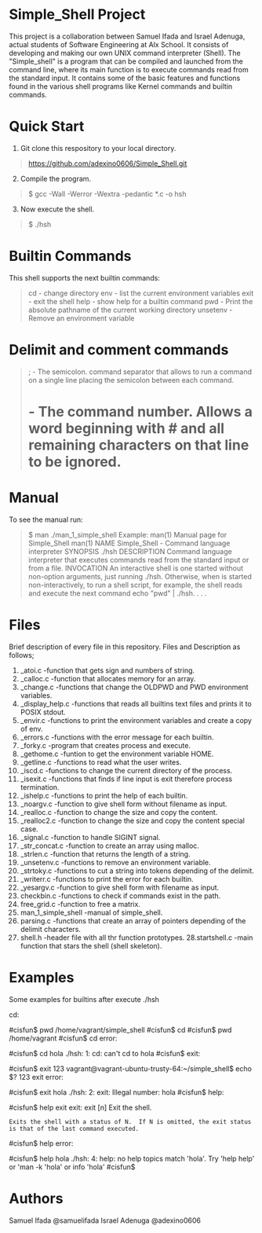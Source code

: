 # Simple_Shell Project
This project is a collaboration between Samuel Ifada and Israel Adenuga, actual students of Software Engineering at Alx School. It consists of developing and making our own UNIX command interpreter (Shell).
The "Simple_shell" is a program that can be compiled and launched from the command line, where its main function is to execute commands read from the standard input.  It contains some of the basic features and functions found in the various shell programs like Kernel commands and builtin commands.
# Quick Start
1. Git clone this respository to your local directory.
>https://github.com/adexino0606/Simple_Shell.git
2. Compile the program.
>$ gcc -Wall -Werror -Wextra -pedantic *.c -o hsh
3. Now execute the shell.
>$ ./hsh
# Builtin Commands
This shell supports the next builtin commands:
>cd - change directory
>env - list the current environment variables
>exit - exit the shell
>help - show help for a builtin command
>pwd - Print the absolute pathname of the current working directory
>unsetenv - Remove an environment variable
# Delimit and comment commands
>; -  The semicolon. command separator that allows to run a command on a single line placing the semicolon between
> each command.
># - The command number. Allows a word beginning with # and all remaining characters on that line to be ignored.
# Manual
To see the manual run:
>$ man ./man_1_simple_shell
Example:
>man(1)           Manual page for Simple_Shell  man(1)
>NAME
>          Simple_Shell - Command language interpreter
>SYNOPSIS
>            ./hsh
>DESCRIPTION
>            Command language interpreter that executes commands read from the standard input or from a file.
>INVOCATION
           An  interactive  shell is one started without non-option arguments, just running ./hsh. 
Otherwise, when is started non-interactively, to run a shell script, for example, the 
shell reads and execute the next command echo "pwd" | ./hsh.         .  .  .
# Files
Brief description of every file in this repository.
Files and Description as follows;
1. _atoi.c -function that gets sign and numbers of string.
2. _calloc.c -function that allocates memory for an array.
3. _change.c -functions that change the OLDPWD and PWD environment variables.
4. _display_help.c -functions that reads all builtins text files and prints it to POSIX stdout.
5. _envir.c -functions to print the environment variables and create a copy of env.
6. _errors.c -functions with the error message for each builtin.
7. _forky.c -program that creates process and execute.
8. _gethome.c -funtion to get the environment variable HOME.
9. _getline.c -functions to read what the user writes.
10. _iscd.c -functions to change the current directory of the process.
11. _isexit.c -functions that finds if line input is exit therefore process termination.
12. _ishelp.c -functions to print the help of each builtin.
13. _noargv.c -function to give shell form without filename as input.
14. _realloc.c -function to change the size and copy the content.
15. _realloc2.c -function to change the size and copy the content special case.
16. _signal.c -function to handle SIGINT signal.
17. _str_concat.c -function to create an array using malloc.
18. _strlen.c -function that returns the length of a string.
19. _unsetenv.c -functions to remove an environment variable.
20. _strtoky.c -functions to cut a string into tokens depending of the delimit.
21. _writerr.c -functions to print the error for each builtin.
22. _yesargv.c -function to give shell form with filename as input.
23. checkbin.c -functions to check if commands exist in the path.
24. free_grid.c -function to free a matrix.
25. man_1_simple_shell -manual of simple_shell.
26. parsing.c -functions that create an array of pointers depending of the delimit characters.
27. shell.h -header file with all thr function prototypes.
28.startshell.c -main function that stars the shell (shell skeleton).
# Examples
Some examples for builtins after execute ./hsh

cd:

#cisfun$ pwd
/home/vagrant/simple_shell
#cisfun$ cd
#cisfun$ pwd
/home/vagrant
#cisfun$
cd error:

#cisfun$ cd hola
./hsh: 1: cd: can't cd to hola
#cisfun$
exit:

#cisfun$ exit 123
vagrant@vagrant-ubuntu-trusty-64:~/simple_shell$ echo $?
123
exit error:

#cisfun$ exit hola
./hsh: 2: exit: Illegal number: hola
#cisfun$
help:

#cisfun$ help exit
exit: exit [n]
	Exit the shell.

	Exits the shell with a status of N.  If N is omitted, the exit status
	is that of the last command executed.
#cisfun$
help error:

#cisfun$ help hola
./hsh: 4: help: no help topics match 'hola'. Try 'help help' or 'man -k 'hola' or info 'hola'
#cisfun$
# Authors
Samuel Ifada @samuelifada
Israel Adenuga @adexino0606
